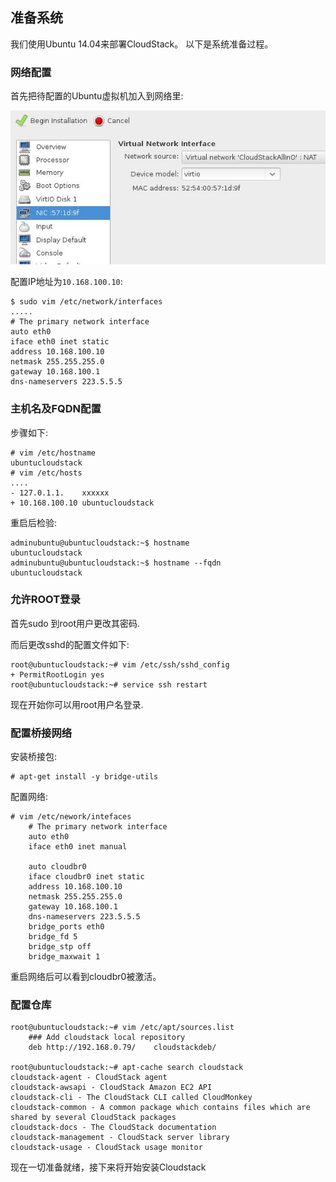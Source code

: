 ## 准备系统
我们使用Ubuntu 14.04来部署CloudStack。 以下是系统准备过程。    

### 网络配置
首先把待配置的Ubuntu虚拟机加入到网络里:    

![/images/2015_10_15_10_42_52_602x294.jpg](/images/2015_10_15_10_42_52_602x294.jpg)    

配置IP地址为`10.168.100.10`:   

```
$ sudo vim /etc/network/interfaces
.....
# The primary network interface
auto eth0
iface eth0 inet static
address 10.168.100.10
netmask 255.255.255.0
gateway 10.168.100.1
dns-nameservers 223.5.5.5
```

### 主机名及FQDN配置
步骤如下:    

```
# vim /etc/hostname
ubuntucloudstack
# vim /etc/hosts
....
- 127.0.1.1.	xxxxxx
+ 10.168.100.10	ubuntucloudstack
```

重启后检验:    

```
adminubuntu@ubuntucloudstack:~$ hostname
ubuntucloudstack
adminubuntu@ubuntucloudstack:~$ hostname --fqdn
ubuntucloudstack
```

### 允许ROOT登录
首先sudo 到root用户更改其密码.    

而后更改sshd的配置文件如下:    

```
root@ubuntucloudstack:~# vim /etc/ssh/sshd_config 
+ PermitRootLogin yes
root@ubuntucloudstack:~# service ssh restart
```
现在开始你可以用root用户名登录.    

### 配置桥接网络
安装桥接包:   

```
# apt-get install -y bridge-utils
```
配置网络:   

```
# vim /etc/nework/intefaces
	# The primary network interface
	auto eth0
	iface eth0 inet manual
	
	auto cloudbr0
	iface cloudbr0 inet static
	address 10.168.100.10
	netmask 255.255.255.0
	gateway 10.168.100.1
	dns-nameservers 223.5.5.5
	bridge_ports eth0
	bridge_fd 5
	bridge_stp off
	bridge_maxwait 1
```

重启网络后可以看到cloudbr0被激活。   

### 配置仓库

```
root@ubuntucloudstack:~# vim /etc/apt/sources.list
	### Add cloudstack local repository
	deb http://192.168.0.79/    cloudstackdeb/

root@ubuntucloudstack:~# apt-cache search cloudstack
cloudstack-agent - CloudStack agent
cloudstack-awsapi - CloudStack Amazon EC2 API
cloudstack-cli - The CloudStack CLI called CloudMonkey
cloudstack-common - A common package which contains files which are shared by several CloudStack packages
cloudstack-docs - The CloudStack documentation
cloudstack-management - CloudStack server library
cloudstack-usage - CloudStack usage monitor
```
现在一切准备就绪，接下来将开始安装Cloudstack
